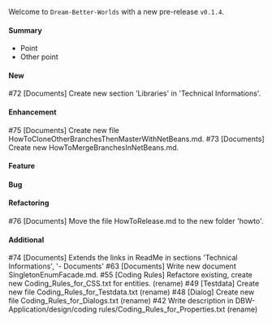 Welcome to `Dream-Better-Worlds` with a new pre-release `v0.1.4`.



#### Summary
* Point
* Other point



#### New
#72 [Documents] Create new section 'Libraries' in 'Technical Informations'.



#### Enhancement
#75 [Documents] Create new file HowToCloneOtherBranchesThenMasterWithNetBeans.md.
#73 [Documents] Create new HowToMergeBranchesInNetBeans.md.



#### Feature



#### Bug



#### Refactoring
#76 [Documents] Move the file HowToRelease.md to the new folder 'howto'.


#### Additional



[//]: # (Issues which will be integrated in this release)
#74 [Documents] Extends the links in ReadMe in sections 'Technical Informations', '- Documents'
#63 [Documents] Write new document SingletonEnumFacade.md.
#55 [Coding Rules] Refactore existing, create new Coding_Rules_for_CSS.txt for entities. (rename)
#49 [Testdata] Create new file Coding_Rules_for_Testdata.txt (rename)
#48 [Dialog] Create new file Coding_Rules_for_Dialogs.txt (rename)
#42 Write description in DBW-Application/design/coding rules/Coding_Rules_for_Properties.txt (rename)
